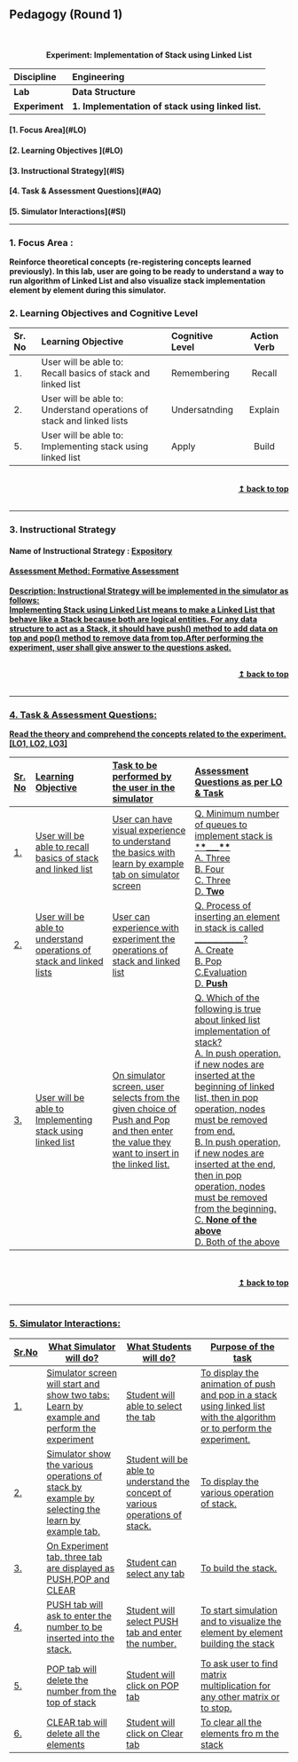 ## Pedagogy (Round 1)

<p align="center">
<br>
<br>
<b> Experiment: Implementation of Stack using Linked List <a name="top"></a> <br>
</p>

| <b>Discipline  | <b>Engineering                                    |
| :------------- | :------------------------------------------------ |
| <b> Lab        | <b> Data Structure                                |
| <b> Experiment | <b> 1. Implementation of stack using linked list. |

<h4> [1. Focus Area](#LO)
<h4> [2. Learning Objectives ](#LO)
<h4> [3. Instructional Strategy](#IS)
<h4> [4. Task & Assessment Questions](#AQ)
<h4> [5. Simulator Interactions](#SI)
<hr>

<a name="LO"></a>

### 1. Focus Area : 

Reinforce theoretical concepts (re-registering concepts learned previously).
In this lab, user are going to be ready to understand a way to run algorithm of Linked List and also visualize stack implementation element by element during this simulator.

### 2. Learning Objectives and Cognitive Level

| Sr. No | Learning Objective                                                                  | Cognitive Level | Action Verb |
| :----- | :---------------------------------------------------------------------------------- | :-------------- | :---------: |
| 1.     | User will be able to: <br> Recall basics of stack and linked list <br>              | Remembering     |  Recall     |
| 2.     | User will be able to: <br> Understand operations of stack and linked lists <br>     | Undersatnding   |  Explain    | 
| 5.     | User will be able to: <br> Implementing stack using linked list                     | Apply           |  Build      |

<br/>
<div align="right">
    <b><a href="#top">↥ back to top</a></b>
</div>
<br/>
<hr>

<a name="IS"></a>

### 3. Instructional Strategy

#### Name of Instructional Strategy : <u> Expository

#### Assessment Method: Formative Assessment

<u> <b>Description:</b></u> <u> Instructional Strategy will be implemented in the simulator as follows: </u>
<br>
Implementing Stack using Linked List means to make a Linked List that behave like a Stack because both are  logical entities. For any data structure to act as a Stack, it should have push() method to add data on top and pop() method to remove data from top.After performing the experiment, user shall give answer to the questions asked.

<br/>
<div align="right">
    <b><a href="#top">↥ back to top</a></b>
</div>
<br/>
<hr>

<a name="AQ"></a>

### 4. Task & Assessment Questions:

Read the theory and comprehend the concepts related to the experiment. [LO1, LO2, LO3]
<br>

| Sr. No | Learning Objective | Task to be performed by <br> the user in the simulator                                                                                                                                                                                                      | Assessment Questions as per LO & Task                                                                                                                                                                                |
| :----- | :----------------- | :---------------------------------------------------------------------------------------------------------------------------------------------------------------------------------------------------------------------------------------------------------- | :------------------------------------------------------------------------------------------------------------------------------------------------------------------------------------------------------------------- |
| 1.     | User will be able to recall basics of stack and linked list         | User can have visual experience to understand the basics with learn by example tab on simulator screen                                                                                                              | Q. Minimum number of queues to implement stack is \***\*\_\_\_\*\*** <br>A. Three <br>B. Four <br>C. Three <br>D. **Two**                                                                                            |
| 2.     | User will be able to understand operations of stack and linked lists            | User can experience with experiment the operations of stack and linked list                                                                                                                                                                        | Q. Process of inserting an element in stack is called ____________? <br>A. Create <br> B. Pop <br> C.Evaluation <br>D. <b>**Push**</b>                                                                         |
| 3.     | User will be able to Implementing stack using linked list              | On simulator screen, user selects from the given choice of Push and Pop and then enter the value they want to insert in the linked list.                                                                                                                    | Q. Which of the following is true about linked list implementation of stack?<br> A. In push operation, if new nodes are inserted at the beginning of linked list, then in pop operation, nodes must be removed from end. <br> B. In push operation, if new nodes are inserted at the end, then in pop operation, nodes must be removed from the beginning. <br> C. **None of the above** <br>D. Both of the above |
          

</div>
<br>

<br/>
<div align="right">
    <a href="#top">↥ back to top</a>
</div>
<br/>
<hr>

<a name="SI"></a>

### 5. Simulator Interactions:
<table class="table table-striped table-bordered">
<thead>
<tr>
<th><a href="http://Sr.No">Sr.No</a></th>
<th>What Simulator will do?</th>
<th>What Students will do?</th>
<th>Purpose of the task</th>
</tr>
</thead>
<tbody>
<tr>
<td>1.</td>
<td>Simulator screen will start and show two   tabs:     Learn by example and perform the experiment</td>
<td>Student will able to select the tab</td>
<td>To display the animation of push and pop in a   stack using linked list with the algorithm or to perform the experiment.</td>
</tr>
<tr>
<td>2.</td>
<td>Simulator show the various operations of   stack by example by selecting the learn by example tab.</td>
<td>Student   will be able to understand the concept of various operations of stack.</td>
<td>To   display the various operation of stack.</td>
</tr>
<tr>
<td>3.</td>
<td>On   Experiment tab, three  tab are   displayed as PUSH,POP and CLEAR</td>
<td>Student   can select any tab</td>
<td>To   build the stack.</td>
</tr>
<tr>
<td>4.</td>
<td>PUSH tab will ask to enter the number to be   inserted into the stack.</td>
<td>Student   will select PUSH tab and enter the number.</td>
<td>To   start simulation and to visualize the element by element building the stack</td>
</tr>
<tr>
<td>5.</td>
<td>POP   tab will delete the number from the top of stack</td>
<td>Student   will click on POP tab</td>
<td>To   ask user to find matrix multiplication for any other matrix or to stop.</td>
</tr>
<tr>
<td>6.</td>
<td>CLEAR   tab will delete all the elements</td>
<td>Student   will click on Clear tab</td>
<td>To   clear all the elements fro m the stack</td>
</tr>
</tbody>
</table>
